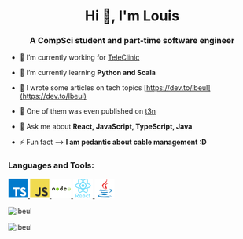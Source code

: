 <h1 align="center">Hi 👋, I'm Louis</h1>
<h3 align="center">A CompSci student and part-time software engineer</h3>

- 🔭 I’m currently working for [TeleClinic](https://www.teleclinic.com/)

- 🌱 I’m currently learning **Python and Scala**

- 📝 I wrote some articles on tech topics [https://dev.to/lbeul](https://dev.to/lbeul)

- 📰 One of them was even published on [t3n](https://t3n.de/news/eigentlich-smart-contracts-1232676/)

- 💬 Ask me about **React, JavaScript, TypeScript, Java**

- ⚡ Fun fact --> **I am pedantic about cable management :D**

<h3 align="left">Languages and Tools:</h3>
<p align="left"><a href="https://www.typescriptlang.org/" target="_blank" rel="noreferrer"> <img src="https://raw.githubusercontent.com/devicons/devicon/master/icons/typescript/typescript-original.svg" alt="typescript" width="40" height="40"/> </a> <a href="https://developer.mozilla.org/en-US/docs/Web/JavaScript" target="_blank" rel="noreferrer"> <img src="https://raw.githubusercontent.com/devicons/devicon/master/icons/javascript/javascript-original.svg" alt="javascript" width="40" height="40"/> </a> <a href="https://nodejs.org" target="_blank" rel="noreferrer"> <img src="https://raw.githubusercontent.com/devicons/devicon/master/icons/nodejs/nodejs-original-wordmark.svg" alt="nodejs" width="40" height="40"/> </a> <a href="https://reactjs.org/" target="_blank" rel="noreferrer"> <img src="https://raw.githubusercontent.com/devicons/devicon/master/icons/react/react-original-wordmark.svg" alt="react" width="40" height="40"/> </a> <a href="https://www.java.com" target="_blank" rel="noreferrer"> <img src="https://raw.githubusercontent.com/devicons/devicon/master/icons/java/java-original.svg" alt="java" width="40" height="40"/> </a> </p>

<p><img align="center" src="https://github-readme-stats.vercel.app/api/top-langs?username=lbeul&show_icons=true&locale=en&layout=compact" alt="lbeul" /></p>

<p><img align="center" src="https://github-readme-streak-stats.herokuapp.com/?user=lbeul&" alt="lbeul" /></p>
